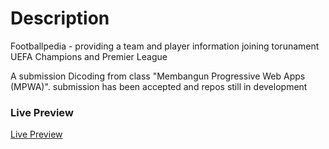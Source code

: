 # Description
Footballpedia - providing a team and player information joining torunament UEFA Champions and Premier League

A submission Dicoding from class "Membangun Progressive Web Apps (MPWA)". submission has been accepted and repos still in development

### Live Preview

[Live Preview](https://footballpedia-4a00a.web.app/)
